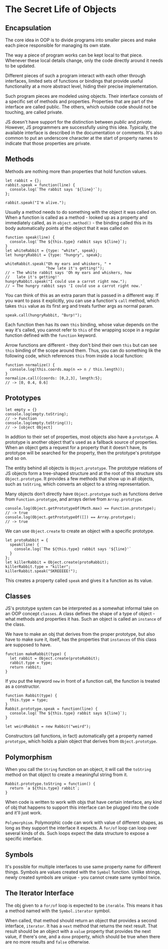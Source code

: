 # The Secret Life of Objects

## Encapsulation
The core idea in OOP is to divide programs into smaller pieces and make each 
piece responsible for managing its own state.

The way a piece of program works can be kept local to that piece. Whenever these
local details change, only the code directly around it needs to be updated.

Different pieces of such a program interact with each other through interfaces, 
limited sets of functions or bindings that provide useful functionality at a more
abstract level, hiding their precise implementation.

Such program pieces are modeled using objects. Their interface consists of a 
specific set of methods and properties. Properties that are part of the interface
are called public. The others, which outside code should not be touching, are 
called private.

JS doesn't have support for the distinction between *public* and *private*. 
However, JS programmers are successfully using this idea. Typically, the 
available interface is described in the documentation or comments. It's also
common to put an underscore character at the start of property names to indicate
that those properties are private. 

## Methods
Methods are nothing more than properties that hold function values.

```
let rabbit = {};
rabbit.speak = function(line) {
  console.log(`The rabbit says '${line}'`);
};

rabbit.speak("I'm alive.");
```

Usually a method needs to do something with the object it was called on. When 
a function is called as a method - looked up as a property and immediately called,
as in `object.method()` - the binding called this in its body automatically points
at the object that it was called on

```
function speak(line) {
  console.log(`The ${this.type} rabbit says ${line}`);
}
let whiteRabbit = {type: "white", speak};
let hungryRabbit = {type: "hungry", speak};

whiteRabbit.speak("Oh my ears and whiskers, " +
                  "how late it's getting!");
// → The white rabbit says 'Oh my ears and whiskers, how
//   late it's getting!'
hungryRabbit.speak("I could use a carrot right now.");
// → The hungry rabbit says 'I could use a carrot right now.'
```

You can think of this as an extra param that is passed in a different way. If 
you want to pass it explicitly, you can use a function's `call` method, which 
takes `this` value as its first arg and treats further args as normal param.

```
speak.call(hungryRabbit, "Burp!");
```

Each function then has its own `this` binding, whose value depends on the way 
it's called, you cannot refer to `this` of the wrapping scope in a regular
function defined with the `function` keyword.

Arrow functions are different - they don't bind their own `this` but can see `this`
binding of the scope around them. Thus, you can do something lik the following 
code, which references `this` from inside a local function:

```
function normalize() {
  console.log(this.coords.map(n => n / this.length));
}
normalize.call({coords: [0,2,3], length:5};
// -> [0, 0.4, 0.6]
```

## Prototypes
```
let empty = {}
console.log(empty.toString);
// -> Function
console.log(empty.toString());
// -> [object Object]
```

In addtion to their set of properties, most objects also have a `prototype`. A 
prototype is another object that's used as a fallback source of properties. When
an object gets a request for a property that it doesn't have, its prototype will
be searched for the property, then the prototype's prototype and so on.

The entity behind all objects is `Object.prototype`. The prototype relations of
JS objects form a tree-shaped structure and at the root of this structure sits
`Object.prototype`. It provides a few methods that show up in all objects, such
as `toString`, which converts an object to a string representation.

Many objects don't directly have `Object.prototype` such as functions derive from
`Function.prototype`, and arrays derive from `Array.prototype`. 

```
console.log(Object.getPrototypeOf(Math.max) == Function.prototype);
// -> true
console.log(Object.getPrototypeOf([]) == Array.prototype);
// -> true
```

We can use `Object.create` to create an object with a specific prototype.

```
let protoRabbit = {
  speak(line) {
    console.log(`The ${this.type} rabbit says '${line}'`
  }
};
let killerRabbit = Object.create(protoRabbit);
killerRabbit.type = "killer";
killerRabbit.speak("SKREEEEE!");
```

This creates a property called `speak` and gives it a function as its value.

## Classes
JS's prototype system can be interpreted as a somewhat informal take on an 
OOP concept `classes`. A class defines the shape of a type of object - what methods
and properties it has. Such an object is called an `instance` of the class.

We have to make an obj that derives from the proper prototype, but also have to make
sure it, itself, has the properties that `instances` of this class are supposed to have.

```
function makeRabbit(type) {
  let rabbit = Object.create(protoRabbit);
  rabbit.type = type;
  return rabbit;
}
```

If you put the keyword `new` in front of a function call, the function is treated
as a constructor. 

```
function Rabbit(type) {
  this.type = type;
}
Rabbit.prototype.speak = function(line) {
  console.log(`The ${this.type} rabbit says ${line}`);
}

let weirdRabbit = new Rabbit("weird");
```

Constructors (all functions, in fact) automatically get a property named `prototype`,
which holds a plain object that derives from `Object.prototype`.

## Polymorphism
When you call the `String` function on an object, it will call the `toString`
method on that object to create a meaningful string from it.

```
Rabbit.prototype.toString = function() {
  return `a ${this.type} rabbit`;
}
```

When code is written to work with objs that have certain interface, any kind of 
obj that happens to support this interface can be plugged into the code and it'll
just work.

`Polymorphism`. Polymorphic code can work with value of different shapes, as long 
as they support the interface it expects. A `for/of` loop can loop over several
kinds of ds. Such loops expect the data structure to expose a specific interface.

## Symbols
It's possible for multiple interfaces to use same property name for different things.
Symbols are values created with the `Symbol` function. Unlike strings, newly created
symbols are unique - you cannot create same symbol twice.

## The Iterator Interface
The obj given to a `for/of` loop is expected to be `iterable`. This means it has 
a method named with the `Symbol.iterator` symbol. 

When called, that method should return an object that provides a second interface,
`iterator`. It has a `next` method that returns the next result. That result should
be an object with a `value` property that provides the next value, if there's one, 
and a `done` property, which should be true when there are no more results and
`false` otherwise.
